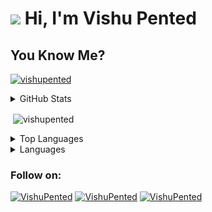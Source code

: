 <h1 align="left"><img src="https://media.giphy.com/media/hvRJCLFzcasrR4ia7z/giphy.gif" width="25px"> Hi, I'm Vishu Pented</h1>

## You Know Me?

<p align="left"> <a href="https://github.com/VishuPented/VishuPented"><img src="https://komarev.com/ghpvc/?username=VishuPented&label=Profile%20views&color=0e75b6&style=flat" alt="vishupented" /></a> </p>

<details>
  <summary>GitHub Stats</summary>
  <br/>
<p align="left"> <a href="https://github.com/VishuPented/VishuPented"><img src="https://github-profile-trophy.vercel.app/?username=vishupented" alt="vishupented" /></a> </p>

</details>

<p>&nbsp;<img align="center" src="https://github-readme-stats.vercel.app/api?username=vishupented&show_icons=true&locale=en" alt="vishupented" /></p>

<details>
    <summary>Top Languages</summary>
    <br/>

[![Top Langs](https://github-readme-stats.vercel.app/api/top-langs/?username=vishupented)](https://github.com/vishupented)
</details>

<details>
    <summary>Languages</summary>
    <br/>
<p align="left"> <a href="https://www.gnu.org/software/bash/" target="_blank"> <img src="https://www.vectorlogo.zone/logos/gnu_bash/gnu_bash-icon.svg" alt="bash" width="40" height="40"/> </a> <a href="https://git-scm.com/" target="_blank"> <img src="https://github.com/Thomas-George-T/Thomas-George-T/raw/master/assets/git.svg" alt="git" width="40" height="40"/> </a> <a href="https://www.w3.org/html/" target="_blank"> <img src="https://raw.githubusercontent.com/devicons/devicon/master/icons/html5/html5-original-wordmark.svg" alt="html5" width="40" height="40"/> </a> <a href="https://www.python.org" target="_blank"> <img src="https://raw.githubusercontent.com/devicons/devicon/master/icons/python/python-original.svg" alt="python" width="40" height="40"/> </a> </p>

</details>

### Follow on:
[![VishuPented](https://img.icons8.com/fluent/48/000000/twitter.png)][twitter]
[![VishuPented](https://img.icons8.com/fluent/48/000000/instagram-new.png)][instagram]
[![VishuPented](https://raw.githubusercontent.com/gauravghongde/social-icons/master/PNG/White/LinkedIN_white.png)][instagram]



[twitter]: https://twitter.com/vishupented04
[instagram]: https://instagram.com/vishupented.04
[linkedin]: https://www.linkedin.com/in/vishwanath-pented-044b6b252/

